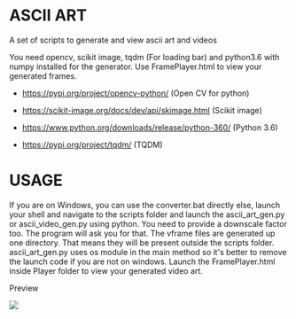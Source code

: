 # ASCII ART

A set of scripts to generate and view ascii art and videos

You need opencv, scikit image, tqdm (For loading bar) and python3.6 with numpy installed for the generator.
Use FramePlayer.html to view your generated frames.

- https://pypi.org/project/opencv-python/ (Open CV for python)

- https://scikit-image.org/docs/dev/api/skimage.html (Scikit image)

- https://www.python.org/downloads/release/python-360/ (Python 3.6)

- https://pypi.org/project/tqdm/ (TQDM)

# USAGE

If you are on Windows, you can use the converter.bat directly else, launch your shell and navigate to the scripts folder and launch the ascii_art_gen.py or ascii_video_gen.py using python.
You need to provide a downscale factor too. The program will ask you for that.
The vframe files are generated up one directory. That means they will be present outside the scripts folder.
ascii_art_gen.py uses os module in the main method so it's better to remove the launch code if you are not on windows.
Launch the FramePlayer.html inside Player folder to view your generated video art.

Preview

![](preview.gif)
